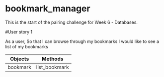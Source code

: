 # bookmark_manager

This is the start of the pairing challenge for Week 6 - Databases.

#User story 1

As a user,
So that I can browse through my bookmarks
I would like to see a list of my bookmarks

|Objects  |     Methods |
|---------|-------------|
|bookmark |list_bookmark|
